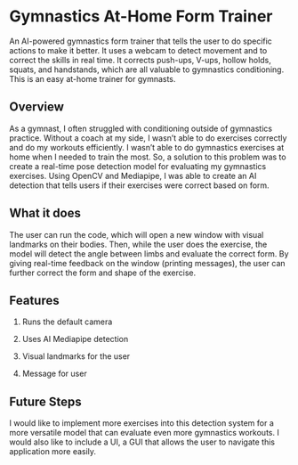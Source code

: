 # Gymnastics At-Home Form Trainer
An AI-powered gymnastics form trainer that tells the user to do specific actions to make it better. It uses a webcam to detect movement and to correct the skills in real time. It corrects push-ups, V-ups, hollow holds, squats, and handstands, which are all valuable to gymnastics conditioning. This is an easy at-home trainer for gymnasts.

## Overview

As a gymnast, I often struggled with conditioning outside of gymnastics practice. Without a coach at my side, I wasn’t able to do exercises correctly and do my workouts efficiently. I wasn’t able to do gymnastics exercises at home when I needed to train the most. So, a solution to this problem was to create a real-time pose detection model for evaluating my gymnastics exercises. Using OpenCV and Mediapipe, I was able to create an AI detection that tells users if their exercises were correct based on form. 

## What it does

The user can run the code, which will open a new window with visual landmarks on their bodies. Then, while the user does the exercise, the model will detect the angle between limbs and evaluate the correct form. By giving real-time feedback on the window (printing messages), the user can further correct the form and shape of the exercise.

## Features

1. Runs the default camera

2. Uses AI Mediapipe detection

3. Visual landmarks for the user

4. Message for user

## Future Steps

I would like to implement more exercises into this detection system for a more versatile model that can evaluate even more gymnastics workouts. I would also like to include a UI, a GUI that allows the user to navigate this application more easily. 
